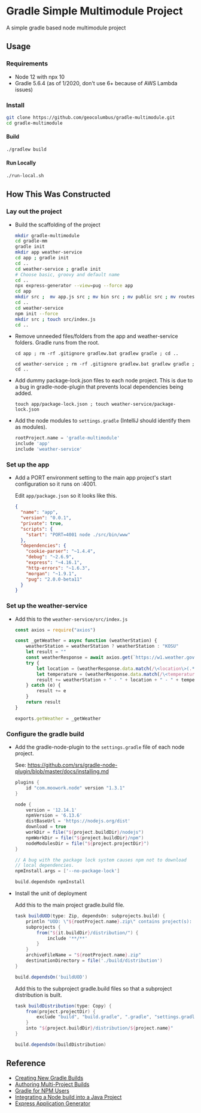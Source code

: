 # Gradle Simple Multimodule Project

A simple gradle based node multimodule project

## Usage

### Requirements
* Node 12 with npx 10
* Gradle 5.6.4 (as of 1/2020, don't use 6+ because of AWS Lambda issues)

### Install

```bash
git clone https://github.com/geocolumbus/gradle-multimodule.git
cd gradle-multimodule
```

#### Build

```bash
./gradlew build
```

#### Run Locally

```bash
./run-local.sh
```

## How This Was Constructed

### Lay out the project

* Build the scaffolding of the project

  ```bash
  mkdir gradle-multimodule
  cd gradle-mm
  gradle init
  mkdir app weather-service
  cd app ; gradle init
  cd ..
  cd weather-service ; gradle init
  # Choose basic, groovy and default name
  cd ..
  npx express-generator --view=pug --force app
  cd app
  mkdir src ;  mv app.js src ; mv bin src ; mv public src ; mv routes src
  cd ..
  cd weather-service
  npm init --force
  mkdir src ; touch src/index.js
  cd ..
  ```

* Remove unneeded files/folders from the app and weather-service folders. Gradle runs from the root.

  ```cd app ; rm -rf .gitignore gradlew.bat gradlew gradle ; cd ..```
  
  ```cd weather-service ; rm -rf .gitignore gradlew.bat gradlew gradle ; cd ..```
  
* Add dummy package-lock.json files to each node project. This is due to a bug
  in gradle-node-plugin that prevents local dependencies being added.
  
  ```touch app/package-lock.json ; touch weather-service/package-lock.json```

* Add the node modules to ```settings.gradle``` (IntelliJ should identify them as modules).
  ```gradle
  rootProject.name = 'gradle-multimodule'
  include 'app'
  include 'weather-service'
  ```

### Set up the app

* Add a PORT environment setting to the main app project's start configuration so it runs on :4001.

  Edit ```app/package.json``` so it looks like this.

  ```json
  {
    "name": "app",
    "version": "0.0.1",
    "private": true,
    "scripts": {
      "start": "PORT=4001 node ./src/bin/www"
    },
    "dependencies": {
      "cookie-parser": "~1.4.4",
      "debug": "~2.6.9",
      "express": "~4.16.1",
      "http-errors": "~1.6.3",
      "morgan": "~1.9.1",
      "pug": "2.0.0-beta11"
    }
  }
  ```

### Set up the weather-service

* Add this to the ```weather-service/src/index.js```

  ```javascript
  const axios = require("axios")
  
  const _getWeather = async function (weatherStation) {
      weatherStation = weatherStation ? weatherStation : "KOSU"
      let result = ""
      const weatherResponse = await axios.get(`https://w1.weather.gov/xml/current_obs/${weatherStation}.xml`)
      try {
          let location = (weatherResponse.data.match(/\<location\>(.*)\<\/location\>/))[1]
          let temperature = (weatherResponse.data.match(/\<temperature_string\>(.*)\<\/temperature_string\>/))[1]
          result += weatherStation + " - " + location + " - " + temperature
      } catch (e) {
          result += e
      }
      return result
  }

  exports.getWeather = _getWeather
  ```

### Configure the gradle build

* Add the gradle-node-plugin to the ```settings.gradle``` file of each node project.

  See: https://github.com/srs/gradle-node-plugin/blob/master/docs/installing.md

  ```gradle
  plugins {
      id "com.moowork.node" version "1.3.1"
  }

  node {
      version = '12.14.1'
      npmVersion = '6.13.6'
      distBaseUrl = 'https://nodejs.org/dist'
      download = true
      workDir = file("${project.buildDir}/nodejs")
      npmWorkDir = file("${project.buildDir}/npm")
      nodeModulesDir = file("${project.projectDir}")
  }

  // A bug with the package lock system causes npm not to download
  // local dependencies.
  npmInstall.args = ['--no-package-lock']

  build.dependsOn npmInstall
  ```
  
* Install the unit of deployment

  Add this to the main project gradle.build file.
  
  ```gradle
  task buildUOD(type: Zip, dependsOn: subprojects.build) {
      println "UOD: \"${rootProject.name}.zip\" contains project(s): " + subprojects.name
      subprojects {
          from("${it.buildDir}/distribution/") {
              include '**/**'
          }
      }
      archiveFileName = "${rootProject.name}.zip"
      destinationDirectory = file('./build/distribution')
  }

  build.dependsOn('buildUOD')
  ```

  Add this to the subproject gradle.build files so that a subproject distribution is built.
  
  ```gradle
  task buildDistribution(type: Copy) {
      from(project.projectDir) {
          exclude "build", "build.gradle", ".gradle", "settings.gradle"
      }
      into "${project.buildDir}/distribution/${project.name}"
  }
  
  build.dependsOn(buildDistribution)
  ```

## Reference

* [Creating New Gradle Builds](https://guides.gradle.org/creating-new-gradle-builds/)
* [Authoring Multi-Project Builds](https://docs.gradle.org/5.6.2/userguide/multi_project_builds.html#header)
* [Gradle for NPM Users](https://seesparkbox.com/foundry/gradle_for_npm_users)
* [Integrating a Node build into a Java Project](https://dzone.com/articles/integrating-java-and-npm-builds-using-gradle)
* [Express Application Generator](https://expressjs.com/en/starter/generator.html)

